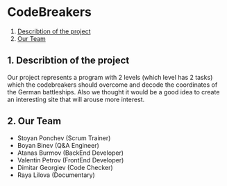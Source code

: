 # CodeBreakers

1. [Describtion of the project](#team)
2. [Our Team](#team)





<a name="team"></a>
## 1. Describtion of the project
 Our project represents a program with 2 levels (which level has 2 tasks) which the codebreakers should overcome and decode the coordinates of the German battleships. Also we thought it would be a good idea to create an interesting site that will arouse more interest.
 
## 2. Our Team
- Stoyan Ponchev (Scrum Trainer)
- Boyan Binev (Q&A Engineer)
- Atanas Burmov (BackEnd Developer)
- Valentin Petrov (FrontEnd Developer)
- Dimitar Georgiev (Code Checker)
- Raya Lilova (Documentary)

